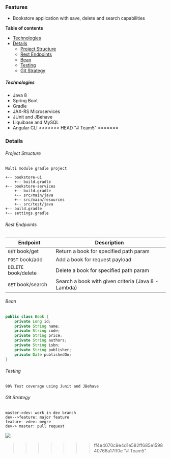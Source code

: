 ### Features

- Bookstore application with save, delete and search capabilities

**Table of contents**

- [Technologies](#technologies)
- [Details](#details)
    + [Project Structure](#project-structure)
    + [Rest Endpoints](#rest-endpoints)
    + [Bean](#bean)
    + [Testing](#testing)
    + [Git Strategy](#git-strategy)

##### Technologies

- Java 8
- Spring Boot
- Gradle
- JAX-RS Microservices
- JUnit and JBehave
- Liquibase and MySQL
- Angular CLI
<<<<<<< HEAD
"# Team5" 
=======

                    
### Details

###### Project Structure

`Multi module gradle project`
```
+-- bookstore-ui
	+-- build.gradle
+-- bookstore-services
	+-- build.gradle
	+-- src/main/java
	+-- src/main/resources
	+-- src/test/java
+-- build.gradle
+-- settings.gradle
```
###### Rest Endpoints

| Endpoint | Description|
| -------------| ------------------------------ |
| `GET`  book/get | Return a book for specified path param |
| `POST` book/add | Add a book for request payload |
| `DELETE` book/delete | Delete a book for specified path param      |
| `GET` book/search | Search a book with given criteria (Java 8 - Lambda)  |

###### Bean

```java
public class Book {
	private Long id;
	private String name;
	private String code;
	private String price;
	private String authors;
	private String isbn;
	private String publisher;
	private Date publishedOn;
}
```

###### Testing

`90% Test coverage using Junit and JBehave`

###### Git Strategy

```seq
master->dev: work in dev branch
dev-->feature: major feature
feature-->dev: megre
dev-> master: pull request
```

![](https://nvie.com/img/git-model@2x.png)
>>>>>>> ff4e4070c9e4d1e582ff685e159840766a17ff0e
"# Team5" 
